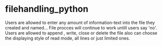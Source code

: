 # filehandling_python
  Users are  allowed to enter any amount of information-text into the file they created and named... File procces will continue to work untill users say 'no'.
Users are allowed to append , write, close or delete the file also can choose the displaying style of read mode, all lines or just limited ones.
